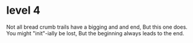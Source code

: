 # level 4

Not all bread crumb trails have a bigging and and end,
But this one does.
You might "init"-ially be lost,
But the beginning always leads to the end.
